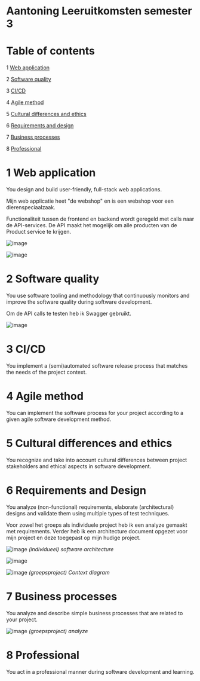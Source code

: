 # Aantoning Leeruitkomsten semester 3

# Table of contents
1 [Web application](#WebApplicatie)

2 [Software quality](#Softwarequality)

3 [CI/CD](#CI/CD)

4 [Agile method](#Agilemethod)

5 [Cultural differences and ethics](#Culturaldifferencesandethics)

6 [Requirements and design](#Requirementsanddesign)

7 [Business processes](#Businessprocesses)

8 [Professional](#Professional)

#

# 1	Web application
You design and build user-friendly, full-stack web applications. <a name="WebApplicatie"></a>

Mijn web applicatie heet "de webshop" en is een webshop voor een dierenspeciaalzaak.

Functionaliteit tussen de frontend en backend wordt geregeld met calls naar de API-services. De API maakt het mogelijk om alle producten van de Product service te krijgen.

![image](https://user-images.githubusercontent.com/99740736/164225859-512f3660-92e6-4ce1-885a-82c6bf243e2d.png)


![image](https://user-images.githubusercontent.com/99740736/164225222-540fc2a6-1392-4e4d-9ad4-2b357b92048d.png)



# 2	Software quality
You use software tooling and methodology that continuously monitors and improve the software quality during software development. <a name="Softwarequality"></a>

Om de API calls te testen heb ik Swagger gebruikt.

![image](https://user-images.githubusercontent.com/99740736/164226762-ebc4add6-3816-42cd-884c-423ccf86f3b9.png)


# 3	CI/CD
You implement a (semi)automated software release process that matches the needs of the project context. <a name="CI/CD"></a>


# 4	Agile method
You can implement the software process for your project according to a given agile software development method. <a name="Agilemethod"></a>


# 5	Cultural differences and ethics
You recognize and take into account cultural differences between project stakeholders and ethical aspects in software development. <a name="Culturaldifferencesandethics"></a>


# 6	Requirements and Design
You analyze (non-functional) requirements, elaborate (architectural) designs and validate them using multiple types of test techniques. <a name="Requirementsanddesign"></a>

Voor zowel het groeps als individuele project heb ik een analyze gemaakt met requirements. Verder heb ik een architecture document opgezet voor mijn project en deze toegepast op mijn hudige project.

![image](https://user-images.githubusercontent.com/99740736/164227402-f308abaa-f3c5-4c62-94e5-f25009e0ca46.png)
<em>(individueel) software architecture</em> 

![image](https://user-images.githubusercontent.com/99740736/164227760-38c611ac-f2dd-47af-98b0-e6b81a5cdbd6.png)

![image](https://user-images.githubusercontent.com/99740736/164228461-610fd74c-823a-4382-a146-30e7307a4693.png)
<em>(groepsproject) Context diagram</em>

# 7	Business processes
You analyze and describe simple business processes that are related to your project. <a name="Businessprocesses"></a>

![image](https://user-images.githubusercontent.com/99740736/164228671-38870665-55f1-4b58-9b0a-56e81f03c8fe.png)
<em>(groepsproject) analyze </em>

# 8	Professional
You act in a professional manner during software development and learning. <a name="Professional"></a>
